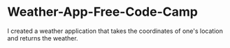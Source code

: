 # Weather-App-Free-Code-Camp
I created a weather application that takes the coordinates of one's location and returns the weather.
